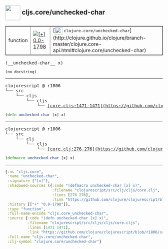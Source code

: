 ## <img width="48px" valign="middle" src="http://i.imgur.com/Hi20huC.png"> cljs.core/unchecked-char

 <table border="1">
<tr>
<td>function</td>
<td><a href="https://github.com/cljsinfo/api-refs/tree/0.0-1798"><img valign="middle" alt="[+] 0.0-1798" src="https://img.shields.io/badge/+-0.0--1798-lightgrey.svg"></a> </td>
<td>
[<img height="24px" valign="middle" src="http://i.imgur.com/1GjPKvB.png"> <samp>clojure.core/unchecked-char</samp>](http://clojure.github.io/clojure/branch-master/clojure.core-api.html#clojure.core/unchecked-char)
</td>
</tr>
</table>

 <samp>
(__unchecked-char__ x)<br>
</samp>

```
(no docstring)
```

---

 <pre>
clojurescript @ r1806
└── src
    └── cljs
        └── cljs
            └── <ins>[core.cljs:1471-1471](https://github.com/clojure/clojurescript/blob/r1806/src/cljs/cljs/core.cljs#L1471-L1471)</ins>
</pre>

```clj
(defn unchecked-char [x] x)
```


---

 <pre>
clojurescript @ r1806
└── src
    └── clj
        └── cljs
            └── <ins>[core.clj:276-276](https://github.com/clojure/clojurescript/blob/r1806/src/clj/cljs/core.clj#L276-L276)</ins>
</pre>

```clj
(defmacro unchecked-char [x] x)
```

---

```clj
{:ns "cljs.core",
 :name "unchecked-char",
 :signature ["[x]"],
 :shadowed-sources ({:code "(defmacro unchecked-char [x] x)",
                     :filename "clojurescript/src/clj/cljs/core.clj",
                     :lines [276 276],
                     :link "https://github.com/clojure/clojurescript/blob/r1806/src/clj/cljs/core.clj#L276-L276"}),
 :history [["+" "0.0-1798"]],
 :type "function",
 :full-name-encode "cljs.core_unchecked-char",
 :source {:code "(defn unchecked-char [x] x)",
          :filename "clojurescript/src/cljs/cljs/core.cljs",
          :lines [1471 1471],
          :link "https://github.com/clojure/clojurescript/blob/r1806/src/cljs/cljs/core.cljs#L1471-L1471"},
 :full-name "cljs.core/unchecked-char",
 :clj-symbol "clojure.core/unchecked-char"}

```
